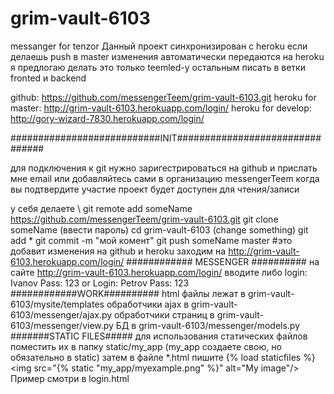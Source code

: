 # grim-vault-6103
messanger for tenzor
Данный проект синхронизирован с heroku
если делаешь  push в master изменения автоматически передаются на heroku
я предлогаю делать это только teemled-у 
остальным писать в ветки fronted и backend

github: https://github.com/messengerTeem/grim-vault-6103.git
heroku for master: http://grim-vault-6103.herokuapp.com/login/
heroku for develop: http://gory-wizard-7830.herokuapp.com/login/

###########################INIT################################

для подключения к git нужно заригестрироваться на github и прислать мне email
или добавляйтесь сами в организацию messengerTeem
когда вы подтвердите участие проект будет доступен для чтения/записи

у себя делаете \\
git remote add someName https://github.com/messengerTeem/grim-vault-6103.git 
git clone someName 
(ввести пароль) 
cd grim-vault-6103 
(change something) 
git add * 
git commit -m "мой комент"
git push someName master #это добавит изменения на github и heroku
заходим на  http://grim-vault-6103.herokuapp.com/login/
############ MESSENGER ##########
на сайте http://grim-vault-6103.herokuapp.com/login/ вводите либо
login: Ivanov
Pass: 123
or 
Login: Petrov
Pass: 123
############WORK##########
html файлы лежат в grim-vault-6103/mysite/templates
обработчики ajax в grim-vault-6103/messenger/ajax.py
обработчики страниц в grim-vault-6103/messenger/view.py
БД в grim-vault-6103/messenger/models.py
#######STATIC FILES#####
для использования статических файлов поместить их в папку static/my_app
(my_app создаете свою, но обязательно в static)
затем в файле *.html пишите
{% load staticfiles %}
<img src="{% static "my_app/myexample.png" %}" alt="My image"/>
Пример смотри в login.html
